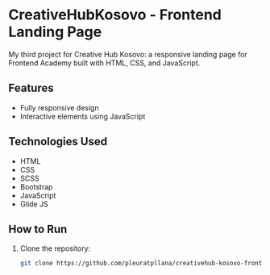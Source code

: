# CreativeHubKosovo - Frontend Landing Page

My third project for Creative Hub Kosovo: a responsive landing page for Frontend Academy built with HTML, CSS, and JavaScript.

## Features

- Fully responsive design
- Interactive elements using JavaScript

## Technologies Used

- HTML
- CSS
- SCSS
- Bootstrap
- JavaScript
- Glide JS

## How to Run

1. Clone the repository:
   ```bash
   git clone https://github.com/pleuratpllana/creativehub-kosovo-frontend.git
